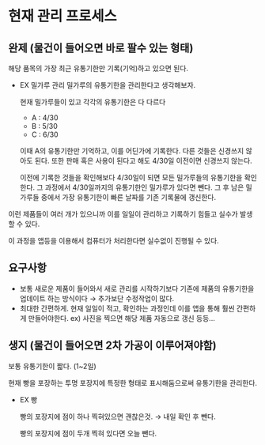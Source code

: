 # 현재 관리 프로세스


## **완제** (물건이 들어오면 바로 팔수 있는 형태)

해당 품목의 가장 최근 유통기한만 기록(기억)하고 있으면 된다.

- EX 밀가루 관리
    밀가루의 유통기한을 관리한다고 생각해보자.

    현재 밀가루들이 있고 각각의 유통기한은 다 다르다

    - A : 4/30
    - B : 5/30
    - C : 6/30

    이때 A의 유통기한만 기억하고, 이를 어딘가에 기록한다. 다른 것들은 신경쓰지 않아도 된다.
    또한 판매 혹은 사용이 된다고 해도 4/30일 이전이면 신경쓰지 않는다.

    이전에 기록한 것들을 확인해보다 4/30일이 되면 모든 밀가루들의 유통기한을 확인한다. 그 과정에서 4/30일까지의 유통기한인 밀가루가 있다면 뺀다. 그 후 남은 밀가루들 중에서 가장 유통기한이 빠른 날짜를 기존 기록물에 갱신한다.

이런 제품들이 여러 개가 있으니까 이를 일일이 관리하고 기록하기 힘들고 실수가 발생할 수 있다.

이 과정을 앱등을 이용해서 컴퓨터가 처리한다면 실수없이 진행될 수 있다.

## **요구사항**

- 보통 새로운 제품이 들어와서 새로 관리를 시작하기보다 기존에 제품의 유통기한을 업데이트 하는 방식이다 → 추가보단 수정작업이 많다.
- 최대한 간편하게. 현재 일일이 적고, 확인하는 과정인데 이를 앱을 통해 훨씬 간편하게 만들어야한다.  ex) 사진을 찍으면 해당 제품 자동으로 갱신 등등...

## **생지** (물건이 들어오면 2차 가공이 이루어져야함)

보통 유통기한이 짧다. (1~2일)

현재 빵을 포장하는 투명 포장지에 특정한 형태로 표시해둠으로써 유통기한을 관리한다. 

- EX 빵

    빵의 포장지에 점이 하나 찍혀있으면 괜찮은것. → 내일 확인 후 뺀다.

    빵의 포장지에 점이 두개 찍혀 있다면 오늘 뺀다.